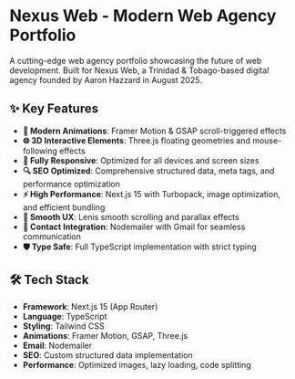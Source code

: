 # Nexus Web - Modern Web Agency Portfolio

A cutting-edge web agency portfolio showcasing the future of web development. Built for Nexus Web, a Trinidad & Tobago-based digital agency founded by Aaron Hazzard in August 2025.

## ✨ Key Features

- **🎨 Modern Animations**: Framer Motion & GSAP scroll-triggered effects
- **🌐 3D Interactive Elements**: Three.js floating geometries and mouse-following effects  
- **📱 Fully Responsive**: Optimized for all devices and screen sizes
- **🔍 SEO Optimized**: Comprehensive structured data, meta tags, and performance optimization
- **⚡ High Performance**: Next.js 15 with Turbopack, image optimization, and efficient bundling
- **🎯 Smooth UX**: Lenis smooth scrolling and parallax effects
- **📧 Contact Integration**: Nodemailer with Gmail for seamless communication
- **🛡️ Type Safe**: Full TypeScript implementation with strict typing

## 🛠️ Tech Stack

- **Framework**: Next.js 15 (App Router)
- **Language**: TypeScript
- **Styling**: Tailwind CSS
- **Animations**: Framer Motion, GSAP, Three.js
- **Email**: Nodemailer
- **SEO**: Custom structured data implementation
- **Performance**: Optimized images, lazy loading, code splitting

